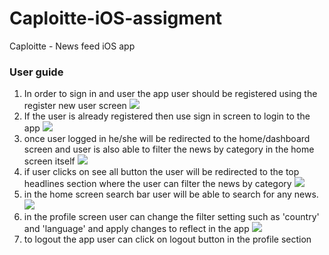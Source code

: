 # Caploitte-iOS-assigment
Caploitte - News feed iOS app 

### User guide

1. In order to sign in and user the app user should be registered using the register new user screen
![](documents/img/registerscreen.png)
2. If the user is already registered then use sign in screen to login to the app
![](documents/img/signInScreen.png)
3. once user logged in he/she will be redirected to the home/dashboard screen and user is also able to filter the news by category in the home screen itself
![](documents/img/homescreen.png)
4. if user clicks on see all button the user will be redirected to the top headlines section where the user can filter the news by category
![](documents/img/headlinesscreen.png)
5. in the home screen search bar user will be able to search for any news.
![](documents/img/watchscreen.png)
6. in the profile screen user can change the filter setting such as 'country' and 'language' and apply changes to reflect in the app
![](documents/img/profilescreen.png)
7. to logout the app user can click on logout button in the profile section

